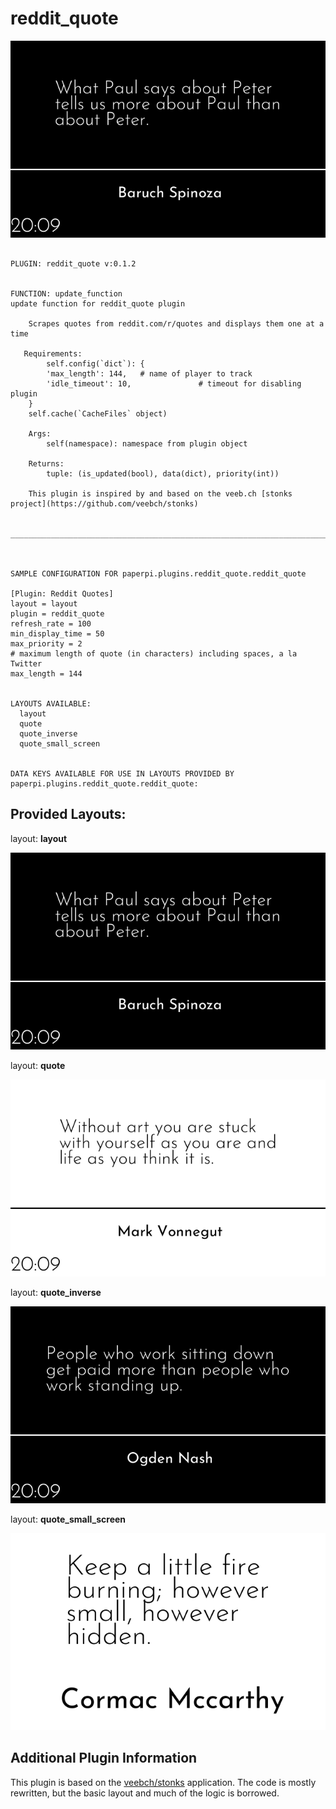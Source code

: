 # reddit_quote
![sample image for plugin ...paperpi.plugins.reddit_quote](./reddit_quote.layout-sample.png) 

```
 
PLUGIN: reddit_quote v:0.1.2

 
FUNCTION: update_function
update function for reddit_quote plugin
    
    Scrapes quotes from reddit.com/r/quotes and displays them one at a time
    
   Requirements:
        self.config(`dict`): {
        'max_length': 144,   # name of player to track
        'idle_timeout': 10,               # timeout for disabling plugin
    }
    self.cache(`CacheFiles` object)

    Args:
        self(namespace): namespace from plugin object
        
    Returns:
        tuple: (is_updated(bool), data(dict), priority(int))   
        
    This plugin is inspired by and based on the veeb.ch [stonks project](https://github.com/veebch/stonks)
    
    
___________________________________________________________________________
 
 

SAMPLE CONFIGURATION FOR paperpi.plugins.reddit_quote.reddit_quote

[Plugin: Reddit Quotes]
layout = layout
plugin = reddit_quote
refresh_rate = 100
min_display_time = 50
max_priority = 2
# maximum length of quote (in characters) including spaces, a la Twitter
max_length = 144

 
LAYOUTS AVAILABLE:
  layout
  quote
  quote_inverse
  quote_small_screen
 

DATA KEYS AVAILABLE FOR USE IN LAYOUTS PROVIDED BY paperpi.plugins.reddit_quote.reddit_quote:
```

## Provided Layouts:

layout: **layout**

![sample image for plugin layout](./reddit_quote.layout-sample.png) 


layout: **quote**

![sample image for plugin quote](./reddit_quote.quote-sample.png) 


layout: **quote_inverse**

![sample image for plugin quote_inverse](./reddit_quote.quote_inverse-sample.png) 


layout: **quote_small_screen**

![sample image for plugin quote_small_screen](./reddit_quote.quote_small_screen-sample.png) 


## Additional Plugin Information
This plugin is based on the [veebch/stonks](https://github.com/veebch/stonks) application. The code is mostly rewritten, but the basic layout and much of the logic is borrowed.